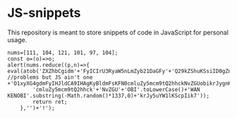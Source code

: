 # JS-snippets

This repository is meant to store snippets of code in JavaScript for personal usage.

```ecmascript 6
nums=[111, 104, 121, 101, 97, 104];
const o=(o)=>o;
alert(nums.reduce((p,n)=>{
eval(atob('ZXZhbCgidm'+'FyICIrU3RyaW5nLmZyb21DaGFy'+'Q29kZShuKSsiID0gZnVuY3Rpb24o'+'byl7'+'cmV0dXJuIG'+'99' //problems but JS ain't one
+'O1xyXG4gdmFyIHJldCA9IHAgKyBldmFsKFN0cmluZy5mcm9tQ2hhckNvZGUobikrJygnK1N0'+
		'cmluZy5mcm9tQ2hhck'+'NvZGU'+'OBI'.toLowerCase()+'WAN KENOBI'.substring(-Math.random()*1337,0)+'krJy5uYW1lKScpIik7'));
        return ret;
    },'')+'!');
```